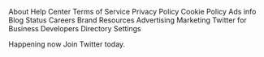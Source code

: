About
Help Center
Terms of Service
Privacy Policy
Cookie Policy
Ads info
Blog
Status
Careers
Brand Resources
Advertising
Marketing
Twitter for Business
Developers
Directory
Settings

Happening now
Join Twitter today.